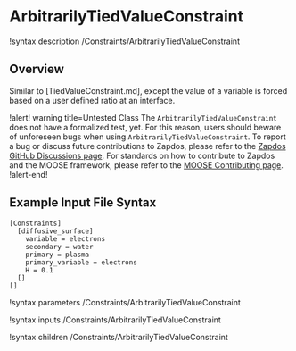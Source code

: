 # ArbitrarilyTiedValueConstraint

!syntax description /Constraints/ArbitrarilyTiedValueConstraint

## Overview

Similar to [TiedValueConstraint.md], except the value of a variable is forced based on
a user defined ratio at an interface.

!alert! warning title=Untested Class
The `ArbitrarilyTiedValueConstraint` does not have a formalized test, yet. For this reason,
users should beware of unforeseen bugs when using `ArbitrarilyTiedValueConstraint`. To
report a bug or discuss future contributions to Zapdos, please refer to the
[Zapdos GitHub Discussions page](https://github.com/shannon-lab/zapdos/discussions).
For standards on how to contribute to Zapdos and the MOOSE framework,
please refer to the [MOOSE Contributing page](framework/contributing.md).
!alert-end!

## Example Input File Syntax

```text
[Constraints]
  [diffusive_surface]
    variable = electrons
    secondary = water
    primary = plasma
    primary_variable = electrons
    H = 0.1
  []
[]
```

!syntax parameters /Constraints/ArbitrarilyTiedValueConstraint

!syntax inputs /Constraints/ArbitrarilyTiedValueConstraint

!syntax children /Constraints/ArbitrarilyTiedValueConstraint
